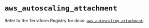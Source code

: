 # `aws_autoscaling_attachment`

Refer to the Terraform Registry for docs: [`aws_autoscaling_attachment`](https://registry.terraform.io/providers/hashicorp/aws/5.94.1/docs/resources/autoscaling_attachment).

